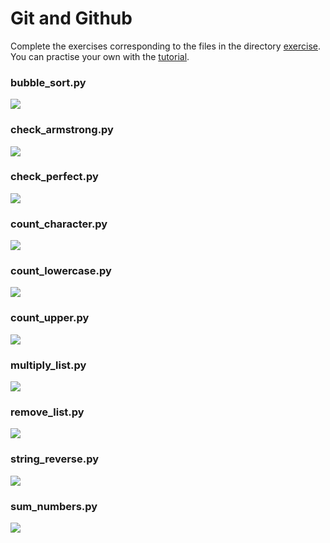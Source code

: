 # Git and Github
Complete the exercises corresponding to the files in the directory [exercise](https://github.com/notelai/using_git/tree/master/exercise). You can practise your own with the [tutorial](https://github.com/notelai/using_git/blob/master/tutorials.md).
### bubble_sort.py
![](media/11.png)

### check_armstrong.py
![](media/06.png)

### check_perfect.py
![](media/08.png)

### count_character.py
![](media/09.png)

### count_lowercase.py
![](media/04.png)

### count_upper.py
![](media/07.png)

### multiply_list.py
![](media/03.png)

### remove_list.py
![](media/10.png)

### string_reverse.py
![](media/02.png)

### sum_numbers.py
![](media/01.png)
